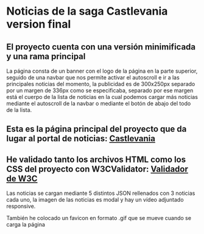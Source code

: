# Noticias de la saga Castlevania version final

## El proyecto cuenta con una versión minimificada y una rama principal

La página consta de un banner con el logo de la página en la parte superior, seguido de una navbar que nos permite activar el autoscroll e ir a las principales noticias del momento, la publicidad es de 300x250px separado por un margen de 336px como se especificaba, separado por ese margen está el cuerpo de la lista de noticias en la cual podemos cargar más noticias mediante el autoscroll de la navbar o mediante el botón de abajo del todo de la lista.

## Esta es la página principal del proyecto que da lugar al portal de noticias: [Castlevania](https://rawgit.com/HighYitan/Noticias/master/castlevania.html)

## He validado tanto los archivos HTML como los CSS del proyecto con W3CValidator: [Validador de W3C](https://validator.w3.org/)

Las noticias se cargan mediante 5 distintos JSON rellenados con 3 noticias cada uno, la imagen de las noticias es modal y hay un vídeo adjuntado responsive.

También he colocado un favicon en formato .gif que se mueve cuando se carga la página
